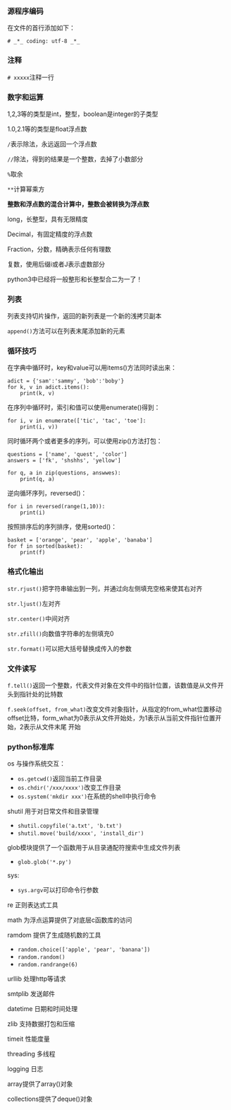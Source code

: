### 源程序编码
在文件的首行添加如下：

```
# _*_ coding: utf-8 _*_
```

### 注释

`# xxxxx`注释一行

### 数字和运算
1,2,3等的类型是int，整型，boolean是integer的子类型

1.0,2.1等的类型是float浮点数

`/`表示除法，永远返回一个浮点数

`//`除法，得到的结果是一个整数，去掉了小数部分

`%`取余

`**`计算幂乘方

**整数和浮点数的混合计算中，整数会被转换为浮点数**

long，长整型，具有无限精度

Decimal，有固定精度的浮点数

Fraction，分数，精确表示任何有理数

复数，使用后缀i或者J表示虚数部分

python3中已经将一般整形和长整型合二为一了！

### 列表
列表支持切片操作，返回的新列表是一个新的浅拷贝副本

`append()`方法可以在列表末尾添加新的元素

### 循环技巧

在字典中循环时，key和value可以用items()方法同时读出来：

```
adict = {'sam':'sammy', 'bob':'boby'}
for k, v in adict.items():
	print(k, v)
```

在序列中循环时，索引和值可以使用enumerate()得到：

```
for i, v in enumerate(['tic', 'tac', 'toe']:
	print(i, v))
```

同时循环两个或者更多的序列，可以使用zip()方法打包：

```
questions = ['name', 'quest', 'color']
answers = ['fk', 'shshhs', 'yellow']

for q, a in zip(questions, answwes):
	print(q, a)
```

逆向循环序列，reversed()：

```
for i in reversed(range(1,10)):
	print(i)
```

按照排序后的序列排序，使用sorted()：

```
basket = ['orange', 'pear', 'apple', 'banaba']
for f in sorted(basket):
	print(f)
```

### 格式化输出

`str.rjust()`把字符串输出到一列，并通过向左侧填充空格来使其右对齐

`str.ljust()`左对齐

`str.center()`中间对齐

`str.zfill()`向数值字符串的左侧填充0

`str.format()`可以把大括号替换成传入的参数

### 文件读写

`f.tell()`返回一个整数，代表文件对象在文件中的指针位置，该数值是从文件开头到指针处的比特数

`f.seek(offset, from_what)`改变文件对象指针，从指定的from_what位置移动offset比特，form_what为0表示从文件开始处，为1表示从当前文件指针位置开始，2表示从文件末尾 开始

### python标准库

os 与操作系统交互：

- `os.getcwd()`返回当前工作目录
- `os.chdir('/xxx/xxxx')`改变工作目录
- `os.system('mkdir xxx')`在系统的shell中执行命令

shutil 用于对日常文件和目录管理

- `shutil.copyfile('a.txt', 'b.txt')`
- `shutil.move('build/xxxx', 'install_dir')`

glob模块提供了一个函数用于从目录通配符搜索中生成文件列表

- `glob.glob('*.py')`

sys:

- `sys.argv`可以打印命令行参数

re 正则表达式工具

math 为浮点运算提供了对底层c函数库的访问

ramdom 提供了生成随机数的工具

- `random.choice(['apple', 'pear', 'banana'])`
- `random.random()`
- `random.randrange(6)`

urllib 处理http等请求

smtplib 发送邮件

datetime 日期和时间处理

zlib 支持数据打包和压缩

timeit 性能度量

threading 多线程

logging 日志

array提供了array()对象

collections提供了deque()对象
